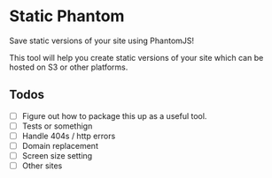 # Static Phantom
Save static versions of your site using PhantomJS!

This tool will help you create static versions of your site which can be hosted on S3 or other platforms. 

## Todos
- [ ] Figure out how to package this up as a useful tool. 
- [ ] Tests or somethign
- [ ] Handle 404s / http errors
- [ ] Domain replacement 
- [ ] Screen size setting
- [ ] Other sites